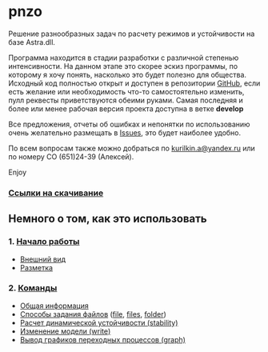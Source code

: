 # pnzo
Решение разнообразных задач по расчету режимов и устойчивости на базе Astra.dll. 

Программа находится в стадии разработки с различной степенью интенсивности. На данном этапе это скорее эскиз программы, по которому я хочу понять, насколько это будет полезно для общества. Исходный код полностью открыт и доступен в репозитории [GitHub](https://github.com/pnzo/pnzo.xml), если есть желание или необходимость что-то самостоятельно изменить, пулл реквесты приветствуются обеими руками. Самая последняя и более или менее рабочая версия проекта доступна в ветке **develop**

Все предложения, отчеты об ошибках и непонятки по использованию очень желательно размещать в [Issues](https://github.com/pnzo/pnzo.xml/issues), это будет наиболее удобно. 

По всем вопросам также можно добраться по kurilkin.a@yandex.ru или по номеру СО (651)24-39 (Алексей).

Enjoy

### [Ссылки на скачивание](download.md)

## Немного о том, как это использовать
### 1. [Начало работы](getstarted.md)
   + [Внешний вид](getstarted.md#внешний-вид)
   + [Разметка](getstarted.md#разметка)

### 2. [Команды](commands.md)
   + [Общая информация](commands.md#Общая-информация)
   + [Способы задания файлов](commands.md#Способы-задания-файлов) ([file](commands.md#file), [files](commands.md#files), [folder](commands.md#folder))
   + [Расчет динамической устойчивости (stability)](commands.md#stability)
   + [Изменение модели (write)](commands.md#write)
   + [Вывод графиков переходных процессов (graph)](commands.md#graph)
